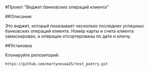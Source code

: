 #Проект "Виджет банковских операций клиента"

##Описание: 

Это виджет, который показывает несколько последних успешных банковских операций клиента.
Номер карты и счета клиента замаскирован, а операции отсортированы по дате и ключу.

##Установка

Клонируйте репозиторий:
```
https://github.com/martynovaa25/test_poetry.git
```



